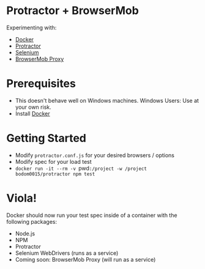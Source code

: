 # Protractor + BrowserMob
Experimenting with:
* [Docker](https://www.docker.com/)
* [Protractor](http://www.protractortest.org/#/)
* [Selenium](http://docs.seleniumhq.org/)
* [BrowserMob Proxy](https://bmp.lightbody.net/)

# Prerequisites
* This doesn't behave well on Windows machines. Windows Users: Use at your own risk.
* Install [Docker](https://www.docker.com/)

# Getting Started
* Modify `protractor.conf.js` for your desired browsers / options
* Modify spec for your load test
* `docker run -it --rm -v `pwd`:/project -w /project bodom0015/protractor npm test`

# Viola!
Docker should now run your test spec inside of a container with the following packages:
* Node.js
* NPM
* Protractor
* Selenium WebDrivers (runs as a service)
* Coming soon: BrowserMob Proxy (will run as a service)
